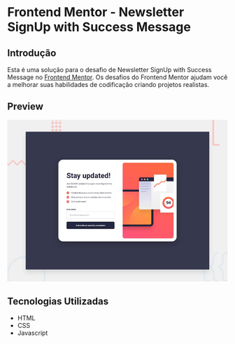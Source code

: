 # Frontend Mentor - Newsletter SignUp with Success Message

## Introdução

Esta é uma solução para o desafio de Newsletter SignUp with Success Message no [Frontend Mentor](https://www.frontendmentor.io). Os desafios do Frontend Mentor ajudam você a melhorar suas habilidades de codificação criando projetos realistas.

## Preview

![Design preview for the Newsletter SignUp with Success Message](./design/desktop-preview.jpg)

## Tecnologias Utilizadas
<ul>
  <li>HTML</li>
  <li>CSS</li>
  <li>Javascript</li>
</ul>
